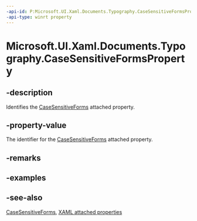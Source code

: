 ```yaml
---
-api-id: P:Microsoft.UI.Xaml.Documents.Typography.CaseSensitiveFormsProperty
-api-type: winrt property
---
```


<!-- Property syntax
public Windows.UI.Xaml.DependencyProperty CaseSensitiveFormsProperty { get; }
-->

# Microsoft.UI.Xaml.Documents.Typography.CaseSensitiveFormsProperty

## -description
Identifies the [CaseSensitiveForms](typography_casesensitiveforms.md) attached property.

## -property-value
The identifier for the [CaseSensitiveForms](typography_casesensitiveforms.md) attached property.

## -remarks

## -examples

## -see-also

[CaseSensitiveForms](typography_casesensitiveforms.md), [XAML attached properties](/windows/uwp/xaml-platform/attached-properties-overview)
